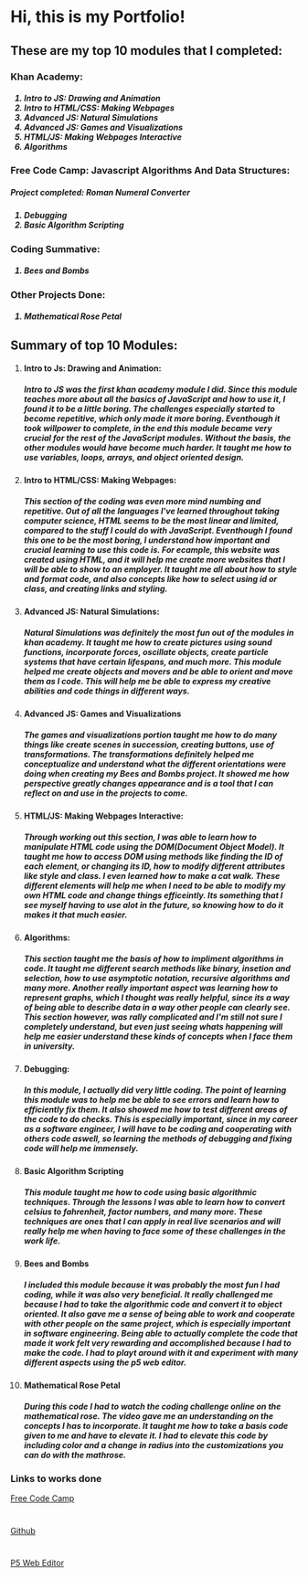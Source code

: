 <h1>Hi, this is my Portfolio!</h1>

<h2>These are my top 10 modules that I completed:</h3>

<h3>Khan Academy:</h4>
<h5><ol>
  <li>Intro to JS: Drawing and Animation</li>
  <li>Intro to HTML/CSS: Making Webpages</li>
  <li>Advanced JS: Natural Simulations</li>
  <li>Advanced JS: Games and Visualizations</li>
  <li>HTML/JS: Making Webpages Interactive</li>
  <li>Algorithms</li>
</h5></ol>

<h3>Free Code Camp: Javascript Algorithms And Data Structures:</h4>
<h5>Project completed: Roman Numeral Converter</h5>
<h5><ol>
  <li>Debugging</li>
  <li>Basic Algorithm Scripting</li>
</h5></uo>

<h3>Coding Summative:</h3>
<h5><ol><li>Bees and Bombs</li></ol></h5>

<h3>Other Projects Done:</h3>
<h5><ol><li>Mathematical Rose Petal</li></ol></h5>

<h2>Summary of top 10 Modules:</h2>
<ol>
<li><h4>Intro to Js: Drawing and Animation:</h4>
  <h5>Intro to JS was the first khan academy module I did. Since this module teaches more about all the basics of JavaScript and how to use it, I found it to be a little boring. The challenges especially started to become repetitive, which only made it more boring. Eventhough it took willpower to complete, in the end this module became very crucial for the rest of the JavaScript modules. Without the basis, the other modules would have become much harder. It taught me how to use variables, loops, arrays, and object oriented design.</h5></li>

<li><h4>Intro to HTML/CSS: Making Webpages:</h4>
  <h5>This section of the coding was even more mind numbing and repetitive. Out of all the languages I've learned throughout taking computer science, HTML seems to be the most linear and limited, compared to the stuff I could do with JavaScript. Eventhough I found this one to be the most boring, I understand how important and crucial learning to use this code is. For ecample, this website was created using HTML, and it will help me create more websites that I will be able to show to an employer. It taught me all about how to style and format code, and also concepts like how to select using id or class, and creating links and styling.</h5></li>

<li><h4>Advanced JS: Natural Simulations:</h4>
  <h5>Natural Simulations was definitely the most fun out of the modules in khan academy. It taught me how to create pictures using sound functions, incorporate forces, oscillate objects, create particle systems that have certain lifespans, and much more. This module helped me create objects and movers and be able to orient and move them as I code. This will help me be able to express my creative abilities and code things in different ways.</h5></li>

<li><h4>Advanced JS: Games and Visualizations</h4>
  <h5>The games and visualizations portion taught me how to do many things like create scenes in succession, creating buttons, use of transformations. The transformations definitely helped me conceptualize and understand what the different orientations were doing when creating my Bees and Bombs project. It showed me how perspective greatly changes appearance and is a tool that I can reflect on and use in the projects to come.</h5></li>

<li><h4>HTML/JS: Making Webpages Interactive:</h4>
  <h5>Through working out this section, I was able to learn how to manipulate HTML code using the DOM(Document Object Model). It taught me how to access DOM using methods like finding the ID of each element, or changing its ID, how to modify different attributes like style and class. I even learned how to make a cat walk. These different elements will help me when I need to be able to modify my own HTML code and change things efficeintly. Its something that I see myself having to use alot in the future, so knowing how to do it makes it that much easier.</h5></li>

<li><h4>Algorithms:</h4>
  <h5>This section taught me the basis of how to impliment algorithms in code. It taught me different search methods like binary, insetion and selection, how to use asymptotic notation, recursive algorithms and many more. Another really important aspect was learning how to represent graphs, which I thought was really helpful, since its a way of being able to describe data in a way other people can clearly see. This section however, was rally complicated and I'm still not sure I completely understand, but even just seeing whats happening will help me easier understand these kinds of concepts when I face them in university.</h5></li>

<li><h4>Debugging:</h4>
  <h5>In this module, I actually did very little coding. The point of learning this module was to help me be able to see errors and learn how to efficiently fix them. It also showed me how to test different areas of the code to do checks. This is especially important, since in my career as a software engineer, I will have to be coding and cooperating with others code aswell, so learning the methods of debugging and fixing code will help me immensely.</h5></li>

<li><h4>Basic Algorithm Scripting</h4>
  <h5>This module taught me how to code using basic algorithmic techniques. Through the lessons I was able to learn how to convert celsius to fahrenheit, factor numbers, and many more. These techniques are ones that I can apply in real live scenarios and will really help me when having to face some of these challenges in the work life.</h5></li>

<li><h4>Bees and Bombs</h4>
  <h5>I included this module because it was probably the most fun I had coding, while it was also very beneficial. It really challenged me because I had to take the algorithmic code and convert it to object oriented. It also gave me a sense of being able to work and cooperate with other people on the same project, which is especially important in software engineering. Being able to actually complete the code that made it work felt very rewarding and accomplished because I had to make the code. I had to playt around with it and experiment with many different aspects using the p5 web editor.</h5></li>

<li><h4>Mathematical Rose Petal</h4>
  <h5>During this code I had to watch the coding challenge online on the mathematical rose. The video gave me an understanding on the concepts I has to incorporate. It taught me how to take a basis code given to me and have to elevate it. I had to elevate this code by including color and a change in radius into the customizations you can do with the mathrose. </h5></li>
</ol>

<h3>Links to works done</h3>

<a target = "_blank" href = "https://learn.freecodecamp.org/">Free Code Camp</a><h1></h1>
<a target = "_blank" href = "https://github.com/EzPzLemonYeezy?tab=repositories">Github</a><h1></h1>
<a target = "_blank" href = "https://editor.p5js.org/byee1/sketches/p4n9Tyfjq">P5 Web Editor</a>
